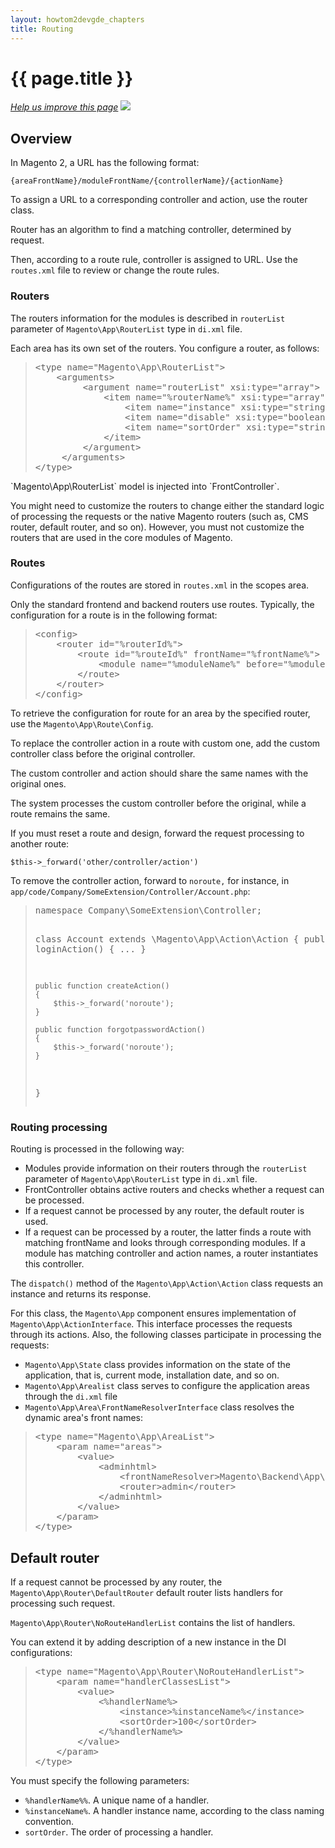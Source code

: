 ```yaml
---
layout: howtom2devgde_chapters
title: Routing
---
```


<h1 id="m2devgde-magento-app">{{ page.title }}</h1>
<p><a href="{{ site.githuburl }}m2devgde/view/RENAME.md" target="_blank"><em>Help us improve this page</em></a>&nbsp;<img src="{{ site.baseurl }}common/images/newWindow.gif"/></p>
<h2 id="overview">Overview</h2>

In Magento 2, a URL has the following format:

`{areaFrontName}/moduleFrontName/{controllerName}/{actionName}`

To assign a URL to a corresponding controller and action, use the router class.

Router has an algorithm to find a matching controller, determined by request.

Then, according to a route rule, controller is assigned to URL. Use the `routes.xml` file to review or change the route rules.

<h3>Routers</h3>

The routers information for the modules is described in `routerList` parameter of `Magento\App\RouterList` type in `di.xml` file.

Each area has its own set of the routers. You configure a router, as follows:
<blockquote>
<pre>
&lt;type name="Magento\App\RouterList">
    &lt;arguments>
         &lt;argument name="routerList" xsi:type="array">
             &lt;item name="%routerName%" xsi:type="array">
                 &lt;item name="instance" xsi:type="string">%instanceName%&lt;/item>
                 &lt;item name="disable" xsi:type="boolean">false&lt;/item>
                 &lt;item name="sortOrder" xsi:type="string">10&lt;/item>
             &lt;/item>
         &lt;/argument>
     &lt;/arguments>
&lt;/type>
</pre>
</blockquote>
`Magento\App\RouterList` model is injected into `FrontController`.

You might need to customize the routers to change either the standard logic of processing the requests or the native Magento routers
(such as, CMS router, default router, and so on).
However, you must not customize the routers that are used in the core modules of Magento.

<h3>Routes</h3>

Configurations of the routes are stored in `routes.xml` in the scopes area.

Only the standard frontend and backend routers use routes. Typically, the configuration for a route is in the following format:

<blockquote>
<pre>
&lt;config>
    &lt;router id="%routerId%">
        &lt;route id="%routeId%" frontName="%frontName%">
            &lt;module name="%moduleName%" before="%moduleName%"/>
        &lt;/route>
    &lt;/router>
&lt;/config>
</pre>
</blockquote>

To retrieve the configuration for route for an area by the specified router, use the `Magento\App\Route\Config`.

To replace the controller action in a route with custom one, add the custom controller class before the original controller.

The custom controller and action should share the same names with the original ones.

The system processes the custom controller before the original, while a route remains the same.

If you must reset a route and design, forward the request processing to another route:

`$this->_forward('other/controller/action')`

To remove the controller action, forward to `noroute,` for instance, in `app/code/Company/SomeExtension/Controller/Account.php`:

<blockquote>
<pre>
namespace Company\SomeExtension\Controller;

class Account extends \Magento\App\Action\Action
{
    public function loginAction()
    {
        ...
    }

    public function createAction()
    {
        $this->_forward('noroute');
    }

    public function forgotpasswordAction()
    {
        $this->_forward('noroute');
    }
}
</pre>
</blockquote>

<h3>Routing processing</h3>

Routing is processed in the following way:

* Modules provide information on their routers through the `routerList` parameter of `Magento\App\RouterList` type in `di.xml` file.
* FrontController obtains active routers and checks whether a request can be processed.
* If a request cannot be processed by any router, the default router is used.
* If a request can be processed by a router, the latter finds a route with matching frontName and looks through corresponding modules. If a module has matching controller and action names, a router instantiates this controller.

The `dispatch()` method of the `Magento\App\Action\Action` class requests an instance and returns its response.

For this class, the `Magento\App` component ensures implementation of `Magento\App\ActionInterface`. This interface processes the requests through its actions. Also, the following classes participate in processing the requests:

* `Magento\App\State` class provides information on the state of the application, that is, current mode, installation date, and so on.
* `Magento\App\Arealist` class serves to configure the application areas through the `di.xml` file
* `Magento\App\Area\FrontNameResolverInterface` class resolves the dynamic area's front names:

<blockquote>
<pre>
&lt;type name="Magento\App\AreaList">
    &lt;param name="areas">
        &lt;value>
            &lt;adminhtml>
                &lt;frontNameResolver>Magento\Backend\App\Area\FrontNameResolver&lt;/frontNameResolver>
                &lt;router>admin&lt;/router>
            &lt;/adminhtml>
        &lt;/value>
    &lt;/param>
&lt;/type>
</pre>
</blockquote>

<h2>Default router</h2>

If a request cannot be processed by any router, the `Magento\App\Router\DefaultRouter` default router lists handlers for processing such request.

`Magento\App\Router\NoRouteHandlerList` contains the list of handlers.

You can extend it by adding description of a new instance in the DI configurations:

<blockquote>
<pre>
&lt;type name="Magento\App\Router\NoRouteHandlerList">
    &lt;param name="handlerClassesList">
        &lt;value>
            &lt;%handlerName%>
                &lt;instance>%instanceName%&lt;/instance>
                &lt;sortOrder>100&lt;/sortOrder>
            &lt;/%handlerName%>
        &lt;/value>
    &lt;/param>
&lt;/type>
</pre>
</blockquote>

You must specify the following parameters:

* `%handlerName%%`. A unique name of a handler.
* `%instanceName%`. A handler instance name, according to the class naming convention.
* `sortOrder`. The order of processing a handler.
